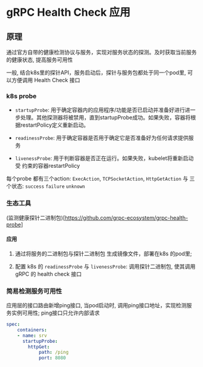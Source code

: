 # gRPC Health Check 应用

## 原理

通过官方自带的健康检测协议与服务，实现对服务状态的探测。及时获取当前服务的健康状态, 提高服务可用性

一般, 结合k8s里的探针API，服务启动后，探针与服务包都处于同一个pod里, 可以方便调用 Health Check 接口

### k8s probe

- `startupProbe`: 用于确定容器内的应用程序/功能是否已启动并准备好进行进一步处理。其他探测器将被禁用，直到startupProbe成功。如果失败，容器将根据restartPolicy定义重新启动。

- `readinessProbe`: 用于确定容器是否用于确定它是否准备好为任何请求提供服务

- `livenessProbe`: 用于判断容器是否正在运行。如果失败，kubelet将重新启动受 约束的容器restartPolicy

每个probe 都有三个action: `ExecAction`, `TCPSocketAction`, `HttpGetAction` 与 三个状态: `success` `failure` `unknown`

### 生态工具

(监测健康探针二进制包)[https://github.com/grpc-ecosystem/grpc-health-probe]

#### 应用

1. 通过将服务的二进制包与探针二进制包 生成镜像文件，部署在k8s 的pod里;

2. 配置 k8s 的 `readinessProbe` 与 `livenessProbe`: 调用探针二进制包, 使其调用gRPC 的 health check 接口

### 简易检测服务可用性

应用层的接口路由新增ping接口, 当pod启动时, 调用ping接口地址，实现检测服务实例可用性; ping接口只允许内部请求

```yaml
spec:
    containers:
    - name: srv
      startupProbe:
        httpGet:
            path: /ping
            port: 8080
```
